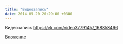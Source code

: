 ```yaml
---
title: "Видеозапись"
date: 2014-05-20 20:29:00 +0300
---
```


Видеозапись
https://vk.com/video37791457_168858466

[Вложение](https://vk.com/video37791457_168858466)
